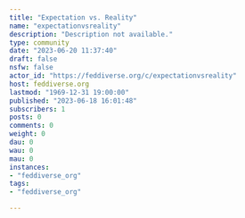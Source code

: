 ```yaml
---
title: "Expectation vs. Reality" 
name: "expectationvsreality"
description: "Description not available."
type: community
date: "2023-06-20 11:37:40"
draft: false
nsfw: false
actor_id: "https://feddiverse.org/c/expectationvsreality"
host: feddiverse.org
lastmod: "1969-12-31 19:00:00"
published: "2023-06-18 16:01:48"
subscribers: 1
posts: 0
comments: 0
weight: 0
dau: 0
wau: 0
mau: 0
instances:
- "feddiverse_org"
tags: 
- "feddiverse_org"

---
```

